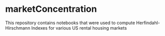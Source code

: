 # marketConcentration
This repository contains notebooks that were used to compute Herfindahl-Hirschmann Indexes for various US rental housing markets
